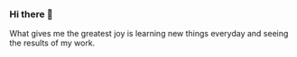 ### Hi there 👋

What gives me the greatest joy is learning new things everyday and seeing the results of my work. 

<!--
**904756/904756** is a ✨ _special_ ✨ repository because its `README.md` (this file) appears on your GitHub profile.

I am a fullstack developer 👩‍💻

-->
